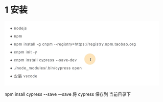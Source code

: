 

# 1 安装

![](image/Pasted%20image%2020250321130228.png)

npm insall cypress --save 
--save 将 cypress 保存到 当前目录下 

